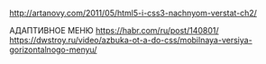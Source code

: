http://artanovy.com/2011/05/html5-i-css3-nachnyom-verstat-ch2/

АДАПТИВНОЕ МЕНЮ
https://habr.com/ru/post/140801/
https://dwstroy.ru/video/azbuka-ot-a-do-css/mobilnaya-versiya-gorizontalnogo-menyu/